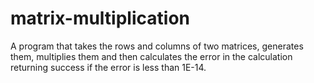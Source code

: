 # matrix-multiplication
A program that takes the rows and columns of two matrices, generates them, multiplies them and then calculates the error in the calculation returning success if the error is less than 1E-14.
